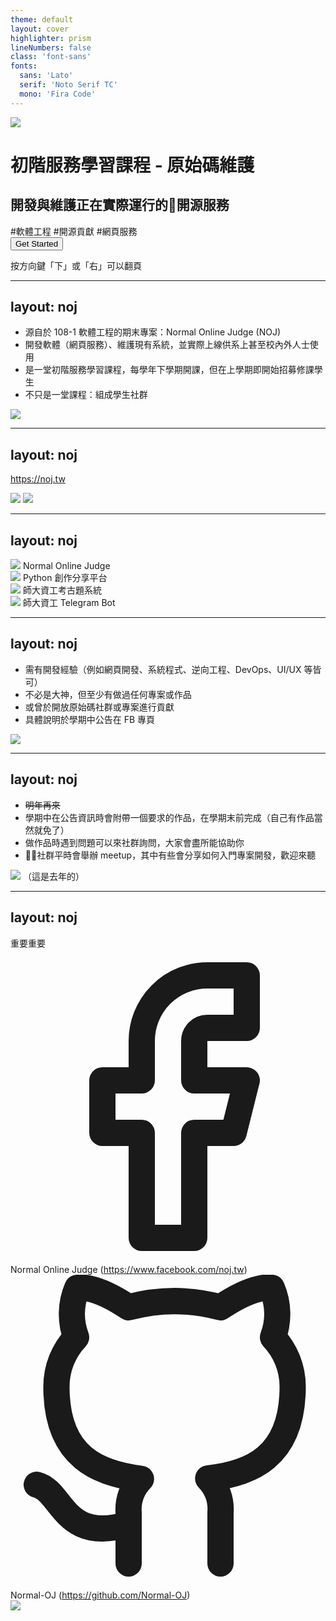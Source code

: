 ```yaml
---
theme: default
layout: cover
highlighter: prism
lineNumbers: false
class: 'font-sans'
fonts:
  sans: 'Lato'
  serif: 'Noto Serif TC'
  mono: 'Fira Code'
---
```


<div class="text-center pt-24">
  <img class="w-20 mx-auto" src="/NOJ.png">
  <h1 class="mt-4 text-2xl font-bold">初階服務學習課程 - 原始碼維護</h1>
  <h2 class="mt-4">開發與維護正在實際運行的開源服務</h2>
  <div class="mt-3 flex space-x-5 justify-center items-align">
    <span class="rounded text-xs px-2 py-0.5 font-500 text-pink-800 bg-pink-200">#軟體工程</span>
    <span class="rounded text-xs px-2 py-0.5 font-500 text-indigo-800 bg-indigo-200">#開源貢獻</span>
    <span class="rounded text-xs px-2 py-0.5 font-500 text-amber-800 bg-amber-200">#網頁服務</span>
  </div>
  <button class="mt-10 py-2 px-4 rounded text-white bg-primary hover:bg-[#305884] cursor-pointer" @click="$slidev.nav.nextSlide">
    Get Started
  </button>
  <p class="mt-10 text-xs text-gray-400">按方向鍵「下」或「右」可以翻頁</p>
</div>

---
layout: noj
---

<Title>介紹</Title>

<ul class="list-inside list-disc">
  <li class="my-3">源自於 108-1 軟體工程的期末專案：Normal Online Judge (NOJ)</li>
  <li class="my-3">開發軟體（網頁服務）、維護現有系統，並實際上線供系上甚至校內外人士使用</li>
  <li class="my-3">是一堂初階服務學習課程，每學年下學期開課，但在上學期即開始招募修課學生</li>
  <li class="my-3">不只是一堂課程：組成學生社群</li>
</ul>

<img src="/meetup.jpeg" class="mt-5 w-2/3">

---
layout: noj
---

<Title>介紹</Title>

<a href="https://noj.tw" target="_blank" rel="noreferrer noopener">https://noj.tw</a>

<div class="mt-3 flex">
  <img class="h-385px w-344px mr-3 border" src="/contributors.png">
  <img class="w-400px h-266px border" src="/nojHW.png">
</div>


---
layout: noj
---

<Title>介紹</Title>

<div class="mt-12 grid grid-cols-2 gap-y-16">
  <div class="flex flex-col items-center">
    <img src="/NOJ.png" class="h-16">
    <span class="text-sm mt-2">Normal Online Judge</span>
  </div>
  <div class="flex flex-col items-center">
    <img src="/pyShare.png" class="h-16">
    <span class="text-sm mt-2">Python 創作分享平台</span>
  </div>
  <div class="flex flex-col items-center">
    <img src="/Examhub.png" class="h-16">
    <span class="text-sm mt-2">師大資工考古題系統</span>
  </div>
  <div class="flex flex-col items-center">
    <img src="/NTR.jpg" class="h-16">
    <span class="text-sm mt-2">師大資工 Telegram Bot</span>
  </div>
</div>

---
layout: noj
---

<Title>招募——修課門檻</Title>

<ul class="list-inside list-disc">
  <li class="my-3">需有開發經驗（例如網頁開發、系統程式、逆向工程、DevOps、UI/UX 等皆可）</li>
  <li class="my-3">不必是大神，但至少有做過任何專案或作品</li>
  <li class="my-3">或曾於開放原始碼社群或專案進行貢獻</li>
  <li class="my-3">具體說明於學期中公告在 FB 專頁</li>
</ul>

<img src="/contribution.png" class="mt-5 w-1/2">

---
layout: noj
---

<Title>招募——我沒有開發經驗的話怎麼辦？</Title>

<ul class="list-inside list-disc">
  <li class="my-3"><del>明年再來</del></li>
  <li class="my-3">學期中在公告資訊時會附帶一個要求的作品，在學期末前完成（自己有作品當然就免了）</li>
  <li class="my-3">做作品時遇到問題可以來社群詢問，大家會盡所能協助你</li>
  <li class="my-3">社群平時會舉辦 meetup，其中有些會分享如何入門專案開發，歡迎來聽</li>
</ul>

<div class="flex justify-end items-end">
<img src="/schedule.png" class="w-200px">
（這是去年的）
</div>

---
layout: noj
---

<Title>連結</Title>

<div>重要重要</div>

<div class="mt-9 mb-1 flex items-center">
  <svg class="h-6 w-6 text-black mr-2"  viewBox="0 0 24 24"  fill="none"  stroke="currentColor"  stroke-width="2"  stroke-linecap="round"  stroke-linejoin="round">  <path d="M18 2h-3a5 5 0 0 0-5 5v3H7v4h3v8h4v-8h3l1-4h-4V7a1 1 0 0 1 1-1h3z" /></svg>
  <span class="mr-2">Normal Online Judge</span>
  (<a href="https://www.facebook.com/noj.tw" target="_blank" rel="noreferrer noopener">https://www.facebook.com/noj.tw</a>)
</div>
<div class="my-3 flex items-center">
  <svg class="h-6 w-6 text-black mr-2"  viewBox="0 0 24 24"  fill="none"  stroke="currentColor"  stroke-width="2"  stroke-linecap="round"  stroke-linejoin="round">  <path d="M9 19c-5 1.5-5-2.5-7-3m14 6v-3.87a3.37 3.37 0 0 0-.94-2.61c3.14-.35 6.44-1.54 6.44-7A5.44 5.44 0 0 0 20 4.77 5.07 5.07 0 0 0 19.91 1S18.73.65 16 2.48a13.38 13.38 0 0 0-7 0C6.27.65 5.09 1 5.09 1A5.07 5.07 0 0 0 5 4.77a5.44 5.44 0 0 0-1.5 3.78c0 5.42 3.3 6.61 6.44 7A3.37 3.37 0 0 0 9 18.13V22" /></svg>
  <span class="mr-2">Normal-OJ</span>
  (<a href="https://github.com/Normal-OJ" target="_blank" rel="noreferrer noopener">https://github.com/Normal-OJ</a>)
</div>

<img class="mt-6 mr-6 border" src="/nojPage.png">

